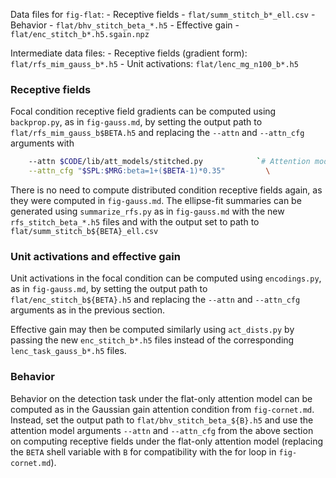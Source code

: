 
Data files for `fig-flat`:
    - Receptive fields
        - `flat/summ_stitch_b*_ell.csv`
    - Behavior
        - `flat/bhv_stitch_beta_*.h5`
    - Effective gain
        - `flat/enc_stitch_b*.h5.sgain.npz`

Intermediate data files:
    - Receptive fields (gradient form): `flat/rfs_mim_gauss_b*.h5`
    - Unit activations: `flat/lenc_mg_n100_b*.h5`



### Receptive fields

Focal condition receptive field gradients can be computed using `backprop.py`, as in `fig-gauss.md`, by setting the output path to `flat/rfs_mim_gauss_b$BETA.h5` and replacing the `--attn` and `--attn_cfg` arguments with

```bash
    --attn $CODE/lib/att_models/stitched.py            `# Attention model` \
    --attn_cfg "$SPL:$MRG:beta=1+($BETA-1)*0.35"         \
```

There is no need to compute distributed condition receptive fields again, as they were computed in `fig-gauss.md`. The ellipse-fit summaries can be generated using `summarize_rfs.py` as in `fig-gauss.md` with the new `rfs_stitch_beta_*.h5` files and with the output set to path to `flat/summ_stitch_b${BETA}_ell.csv`



### Unit activations and effective gain

Unit activations in the focal condition can be computed using `encodings.py`, as in `fig-gauss.md`, by setting the output path to `flat/enc_stitch_b${BETA}.h5` and replacing the `--attn` and `--attn_cfg` arguments as in the previous section.

Effective gain may then be computed similarly using `act_dists.py` by passing the new `enc_stitch_b*.h5` files instead of the corresponding `lenc_task_gauss_b*.h5` files.


### Behavior

Behavior on the detection task under the flat-only attention model can be computed as in the Gaussian gain attention condition from `fig-cornet.md`. Instead, set the output path to `flat/bhv_stitch_beta_${B}.h5` and use the attention model arguments `--attn` and `--attn_cfg` from the above section on computing receptive fields under the flat-only attention model (replacing the `BETA` shell variable with `B` for compatibility with the for loop in `fig-cornet.md`).

